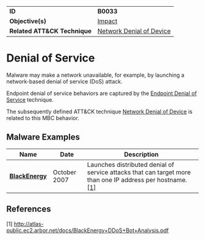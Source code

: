 |||
|---|---|
|**ID**|**B0033**|
|**Objective(s)**|[Impact](https://github.com/MBCProject/mbc-markdown/tree/master/impact)|
|**Related ATT&CK Technique**|[Network Denial of Device](https://attack.mitre.org/techniques/T1498/)|


Denial of Service
=================
Malware may make a network unavailable, for example, by launching a network-based denial of service (DoS) attack. 

Endpoint denial of service behaviors are captured by the [Endpoint Denial of Service](https://attack.mitre.org/techniques/T1499/) technique.

The subsequently defined ATT&CK technique [Network Denial of Device](https://attack.mitre.org/techniques/T1498/) is related to this MBC behavior.

Malware Examples
----------------
|Name|Date|Description|
|---|---|---|
|[**BlackEnergy**](https://github.com/MBCProject/mbc-markdown/blob/master/xample-malware/blackenergy.md)|October 2007|Launches distributed denial of service attacks that can target more than one IP address per hostname. [[1]](#1)|

References
----------
<a name="1">[1]</a> http://atlas-public.ec2.arbor.net/docs/BlackEnergy+DDoS+Bot+Analysis.pdf
 
